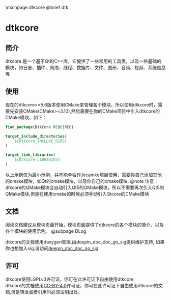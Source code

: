 \mainpage dtkcore
@brief dtk

# dtkcore

## 简介

dtkcore 是一个基于Qt的C++库，它提供了一些常用的工具类，以及一些基础的模块，如日志、插件、网络、线程、数据库、文件、图形、音频、视频、系统信息等

## 使用

现在的dtkcore>=5.6版本使用CMake来管理各个模块，所以使用dtkcore时，需要先安装CMake(CMake>=3.10),然后需要在你的CMake项目中引入dtkcore的CMake模块，如下：

```cmake
find_package(DtkCore REQUIRED)

target_include_directories(
    ${DtkCore_INCLUDE_DIRS}
)

target_link_libraries(
    ${DtkCore_LIBRARIES}
)
```

以上示例仅为最小示例，并不能单独作为camke项目使用，需要你自己添加其他的cmake模块，如Qt的cmake模块，以及你自己的cmake模块.
@note 注意：dtkcore的QMake模块会自动引入Qt5的QMake模块，所以不需要再次引入Qt5的QMake模块,但是在使用cmake的时候必须手动引入Qtcore的CMake模块

## 文档

阅读文档建议从模块页面开始，模块页面提供了dtkcore的各个模块的简介，以及各个模块的使用示例。
@subpage DLog

dtkcore的文档使用doxygen管理,由deepin_doc_doc_go_sig提供维护支持, 如果你也想加入sig,请访问[deepin_doc_doc_go_sig](https://matrix.to/#/#deepin_doc_doc_go:matrix.org)

## 许可

dtkcore使用LGPLv3许可证，你可在此许可证下自由使用dtkcore <br>
dtkcore的文档使用[CC-BY-4.0](https://creativecommons.org/licenses/by/4.0/)许可证，你可在此许可证下自由使用dtkcore的文档,但是转发或者引用时必须注明出处。
